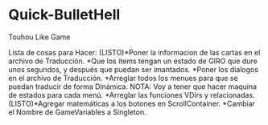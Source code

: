 # Quick-BulletHell
 Touhou Like Game

Lista de cosas para Hacer:
(LISTO)*Poner la informacion de las cartas en el archivo de Traducción. 
	*Que los items tengan un estado de GIRO que dure unos segundos, y después
	que puedan ser imantados.
	*Poner los dialogos en el archivo de Traducción.
	*Arreglar todos los menues para que se puedan traducir de forma Dinámica.
	NOTA: Voy a tener que hacer maquina de estados para cada menú.
	*Arreglar las funciones VDirs y relacionadas.
(LISTO)*Agregar matemáticas a los botones en ScrollContainer.
	*Cambiar el Nombre de GameVariables a Singleton.
	
	
